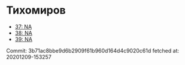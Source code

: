 # Тихомиров
- [37: NA](37.md)
- [38: NA](38.md)
- [39: NA](39.md)

Commit: 3b71ac8bbe9d6b2909f61b960d164d4c9020c61d
 fetched at: 20201209-153257
